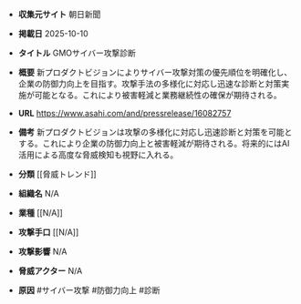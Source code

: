 - **収集元サイト**
朝日新聞

- **掲載日**
2025-10-10

- **タイトル**
GMOサイバー攻撃診断

- **概要**
新プロダクトビジョンによりサイバー攻撃対策の優先順位を明確化し、企業の防御力向上を目指す。攻撃手法の多様化に対応し迅速な診断と対策実施が可能となる。これにより被害軽減と業務継続性の確保が期待される。

- **URL**
https://www.asahi.com/and/pressrelease/16082757

- **備考**
新プロダクトビジョンは攻撃の多様化に対応し迅速診断と対策を可能とする。これにより企業の防御力向上と被害軽減が期待される。将来的にはAI活用による高度な脅威検知も視野に入れる。

- **分類**
[[脅威トレンド]]

- **組織名**
N/A

- **業種**
[[N/A]]

- **攻撃手口**
[[N/A]]

- **攻撃影響**
N/A

- **脅威アクター**
N/A

- **原因**
#サイバー攻撃 #防御力向上 #診断
